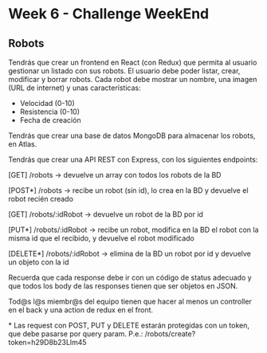# Week 6 - Challenge WeekEnd

## Robots

Tendrás que crear un frontend en React (con Redux) que permita al usuario gestionar un listado con sus robots. El usuario debe poder listar, crear, modificar y borrar robots. Cada robot debe mostrar un nombre, una imagen (URL de internet) y unas características:

- Velocidad (0-10)
- Resistencia (0-10)
- Fecha de creación

Tendrás que crear una base de datos MongoDB para almacenar los robots, en Atlas.

Tendrás que crear una API REST con Express, con los siguientes endpoints:

[GET] /robots -> devuelve un array con todos los robots de la BD

[POST*] /robots -> recibe un robot (sin id), lo crea en la BD y devuelve el robot recién creado

[GET] /robots/:idRobot -> devuelve un robot de la BD por id

[PUT*] /robots/:idRobot -> recibe un robot, modifica en la BD el robot con la misma id que el recibido, y devuelve el robot modificado

[DELETE*] /robots/:idRobot -> elimina de la BD un robot por id y devuelve un objeto con la id

Recuerda que cada response debe ir con un código de status adecuado y que todos los body de las responses tienen que ser objetos en JSON.

Tod@s l@s miembr@s del equipo tienen que hacer al menos un controller en el back y una action de redux en el front.

\* Las request con POST, PUT y DELETE estarán protegidas con un token, que debe pasarse por query param. P.e.: /robots/create?token=h29D8b23Llm45
